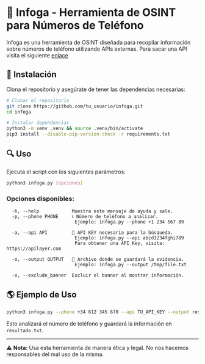 # 📌 Infoga - Herramienta de OSINT para Números de Teléfono

Infoga es una herramienta de OSINT diseñada para recopilar información sobre números de teléfono utilizando APIs externas.
Para sacar una API visita el siguiente [enlace](https://apilayer.com/)

## 🚀 Instalación

Clona el repositorio y asegúrate de tener las dependencias necesarias:

```bash
# Clonar el repositorio
git clone https://github.com/tu_usuario/infoga.git
cd infoga

# Instalar dependencias
python3 -m venv .venv && source .venv/bin/activate
pip3 install --disable-pip-version-check -r requirements.txt
```

## 🔍 Uso

Ejecuta el script con los siguientes parámetros:

```bash
python3 infoga.py [opciones]
```

### Opciones disponibles:

```
  -h, --help            Muestra este mensaje de ayuda y sale.
  -p, --phone PHONE     📞 Número de teléfono a analizar.
                         Ejemplo: infoga.py --phone +1 234 567 89

  -a, --api API         🔑 API KEY necesaria para la búsqueda.
                         Ejemplo: infoga.py --api abcd1234fghi789
                         Para obtener una API Key, visita: https://apilayer.com

  -o, --output OUTPUT   📄 Archivo donde se guardará la evidencia.
                         Ejemplo: infoga.py --output /tmp/file.txt

  -x, --exclude_banner  Excluir el banner al mostrar información.
```

## 🌎 Ejemplo de Uso

```bash
python3 infoga.py --phone +34 612 345 678 --api TU_API_KEY --output resultado.txt
```

Esto analizará el número de teléfono y guardará la información en `resultado.txt`.

---

⚠️ **Nota:** Usa esta herramienta de manera ética y legal. No nos hacemos responsables del mal uso de la misma.



